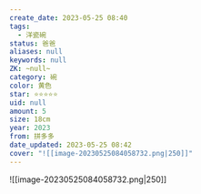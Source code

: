 ```yaml
---
create_date: 2023-05-25 08:40
tags:
  - 洋瓷碗
status: 爸爸
aliases: null
keywords: null
ZK: ~null~
category: 碗
color: 黄色
star: ⭐⭐⭐⭐⭐
uid: null
amount: 5
size: 18cm
year: 2023
from: 拼多多
date_updated: 2023-05-25 08:42
cover: "![[image-20230525084058732.png|250]]"
---
```


![[image-20230525084058732.png|250]]
